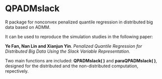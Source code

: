 # QPADMslack
R package for nonconvex penalized quantile regression in distributed big data based on ADMM.

It can be used to reproduce the simulation studies in the following paper:

**Ye Fan, Nan Lin and Xianjun Yin**. *Penalized Quantile Regression for Distributed Big Data Using the Slack Variable Representation.*

Two main functions are included: **QPADMslack( )** and **paraQPADMslack( )**, designed for the distributed and the non-distributed computation, repectively. 
